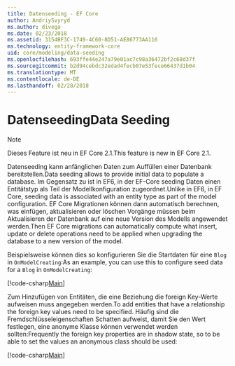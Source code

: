 ```yaml
---
title: Datenseeding - EF Core
author: AndriySvyryd
ms.author: divega
ms.date: 02/23/2018
ms.assetid: 3154BF3C-1749-4C60-8D51-AE86773AA116
ms.technology: entity-framework-core
uid: core/modeling/data-seeding
ms.openlocfilehash: 693ffe44e247a79e01ac7c98a36472bf2c68d37f
ms.sourcegitcommit: b2d94cebdc32edad4fecb07e53fece66437d1b04
ms.translationtype: MT
ms.contentlocale: de-DE
ms.lasthandoff: 02/28/2018
---
```

# <a name="data-seeding"></a><span data-ttu-id="ce161-102">Datenseeding</span><span class="sxs-lookup"><span data-stu-id="ce161-102">Data Seeding</span></span>

> [!NOTE]  
> <span data-ttu-id="ce161-103">Dieses Feature ist neu in EF Core 2.1.</span><span class="sxs-lookup"><span data-stu-id="ce161-103">This feature is new in EF Core 2.1.</span></span>

<span data-ttu-id="ce161-104">Datenseeding kann anfänglichen Daten zum Auffüllen einer Datenbank bereitstellen.</span><span class="sxs-lookup"><span data-stu-id="ce161-104">Data seeding allows to provide initial data to populate a database.</span></span> <span data-ttu-id="ce161-105">Im Gegensatz zu ist in EF6, in der EF-Core seeding Daten einen Entitätstyp als Teil der Modellkonfiguration zugeordnet.</span><span class="sxs-lookup"><span data-stu-id="ce161-105">Unlike in EF6, in EF Core, seeding data is associated with an entity type as part of the model configuration.</span></span> <span data-ttu-id="ce161-106">EF Core Migrationen können dann automatisch berechnen, was einfügen, aktualisieren oder löschen Vorgänge müssen beim Aktualisieren der Datenbank auf eine neue Version des Modells angewendet werden.</span><span class="sxs-lookup"><span data-stu-id="ce161-106">Then EF Core migrations can automatically compute what insert, update or delete operations need to be applied when upgrading the database to a new version of the model.</span></span>

<span data-ttu-id="ce161-107">Beispielsweise können dies so konfigurieren Sie die Startdaten für eine `Blog` in `OnModelCreating`:</span><span class="sxs-lookup"><span data-stu-id="ce161-107">As an example, you can use this to configure seed data for a `Blog` in `OnModelCreating`:</span></span>

[!code-csharp[Main](../../../samples/core/DataSeeding/DataSeedingContext.cs?name=BlogSeed)]

<span data-ttu-id="ce161-108">Zum Hinzufügen von Entitäten, die eine Beziehung die foreign Key-Werte aufweisen muss angegeben werden.</span><span class="sxs-lookup"><span data-stu-id="ce161-108">To add entities that have a relationship the foreign key values need to be specified.</span></span> <span data-ttu-id="ce161-109">Häufig sind die Fremdschlüsseleigenschaften Schatten aufweist, damit Sie den Wert festlegen, eine anonyme Klasse können verwendet werden sollten:</span><span class="sxs-lookup"><span data-stu-id="ce161-109">Frequently the foreign key properties are in shadow state, so to be able to set the values an anonymous class should be used:</span></span>

[!code-csharp[Main](../../../samples/core/DataSeeding/DataSeedingContext.cs?name=PostSeed)]
